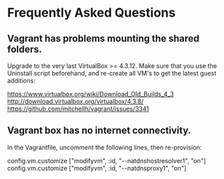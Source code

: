 # Frequently Asked Questions

## Vagrant has problems mounting the shared folders.

Upgrade to the very last VirtualBox >= 4.3.12. Make sure that you use the Uninstall script beforehand, and re-create all VM's to get the latest guest additions:

https://www.virtualbox.org/wiki/Download_Old_Builds_4_3
http://download.virtualbox.org/virtualbox/4.3.8/
https://github.com/mitchellh/vagrant/issues/3341

## Vagrant box has no internet connectivity.

In the Vagrantfile, uncomment the following lines, then re-provision:

config.vm.customize ["modifyvm", :id, "--natdnshostresolver1", "on"]
config.vm.customize ["modifyvm", :id, "--natdnsproxy1", "on"]